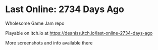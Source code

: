 # Last Online: 2734 Days Ago
 Wholesome Game Jam repo

Playable on itch.io at https://deaniss.itch.io/last-online-2734-days-ago

More screenshots and info available there
